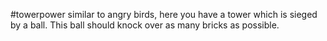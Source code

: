 #towerpower
similar to angry birds, here you have a tower which is sieged by a ball. This ball should knock over as many bricks as possible.
